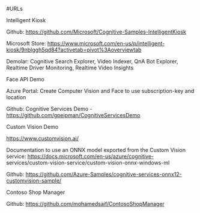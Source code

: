 #URLs

Intelligent Kiosk

Github: https://github.com/Microsoft/Cognitive-Samples-IntelligentKiosk

Microsoft Store: https://www.microsoft.com/en-us/p/intelligent-kiosk/9nblggh5qd84?activetab=pivot%3Aoverviewtab

Demolar: Cognitive Search Explorer, Video Indexer, QnA Bot Explorer, Realtime Driver Monitoring, Realtime Video Insights


Face API Demo

Azure Portal: Create Computer Vision and Face to use subscription-key and location

Github: Cognitive Services Demo - https://github.com/gpeipman/CognitiveServicesDemo


Custom Vision Demo

https://www.customvision.ai/

Documentation to use an ONNX model exported from the Custom Vision service: https://docs.microsoft.com/en-us/azure/cognitive-
services/custom-vision-service/custom-vision-onnx-windows-ml

Github: https://github.com/Azure-Samples/cognitive-services-onnx12-customvision-sample/


Contoso Shop Manager

Github: https://github.com/mohamedsaif/ContosoShopManager


 
